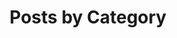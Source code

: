 ---
title: "Posts by Category"
excerpt: "List of posts by category"
layout: categories
permalink: /categories/
author_profile: false
---